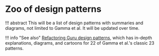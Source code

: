 # Zoo of design patterns

!!! abstract
    This will be a list of design patterns with summaries and diagrams, not limited to Gamma et al.
    It will be updated over time.

!!! info "See also"
    [Refactoring Guru design patterns](https://refactoring.guru/design-patterns),
    which has in-depth explanations, diagrams, and cartoons for 22 of Gamma et al.'s classic 23 patterns.

